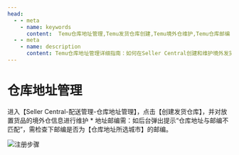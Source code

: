 ```yaml
---
head:
  - - meta
    - name: keywords
      content:  Temu仓库地址管理,Temu发货仓库创建,Temu境外仓维护,Temu仓库邮编
  - - meta
    - name: description
      content: Temu仓库地址管理详细指南：如何在Seller Central创建和维护境外发货仓库，解决仓库地址与邮编不匹配问题，确保正确设置海外仓储信息，避免发货延误。
---
```

# 仓库地址管理

进入【Seller Central-配送管理-仓库地址管理】，点击【创建发货仓库】，并对放置货品的境外仓信息进行维护 * 地址邮编需：如后台弹出提示“仓库地址与邮编不匹配”，需检查下邮编是否为【仓库地址所选城市】的邮编。

![注册步骤](/2/cangku.png)
